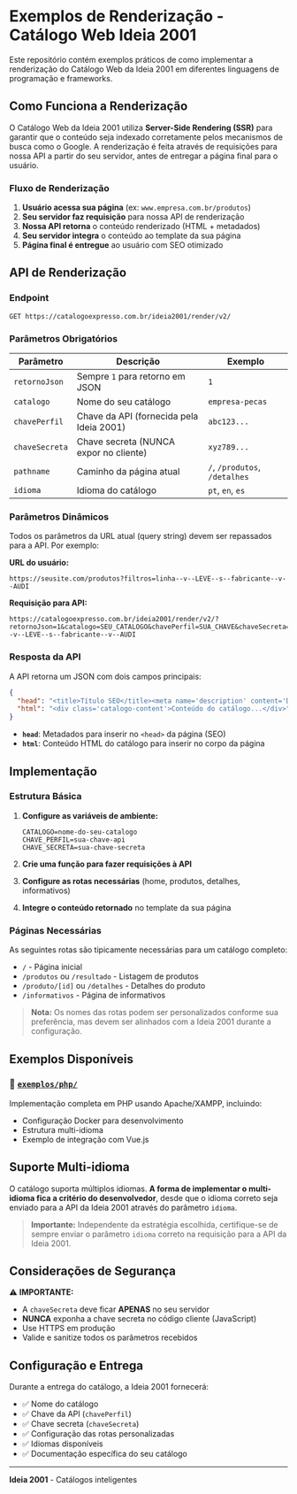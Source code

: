 # Exemplos de Renderização - Catálogo Web Ideia 2001

Este repositório contém exemplos práticos de como implementar a renderização do Catálogo Web da Ideia 2001 em diferentes linguagens de programação e frameworks.

## Como Funciona a Renderização

O Catálogo Web da Ideia 2001 utiliza **Server-Side Rendering (SSR)** para garantir que o conteúdo seja indexado corretamente pelos mecanismos de busca como o Google. A renderização é feita através de requisições para nossa API a partir do seu servidor, antes de entregar a página final para o usuário.

### Fluxo de Renderização

1. **Usuário acessa sua página** (ex: `www.empresa.com.br/produtos`)
2. **Seu servidor faz requisição** para nossa API de renderização
3. **Nossa API retorna** o conteúdo renderizado (HTML + metadados)
4. **Seu servidor integra** o conteúdo ao template da sua página
5. **Página final é entregue** ao usuário com SEO otimizado

## API de Renderização

### Endpoint
```
GET https://catalogoexpresso.com.br/ideia2001/render/v2/
```

### Parâmetros Obrigatórios

| Parâmetro | Descrição | Exemplo |
|-----------|-----------|---------|
| `retornoJson` | Sempre `1` para retorno em JSON | `1` |
| `catalogo` | Nome do seu catálogo | `empresa-pecas` |
| `chavePerfil` | Chave da API (fornecida pela Ideia 2001) | `abc123...` |
| `chaveSecreta` | Chave secreta (NUNCA expor no cliente) | `xyz789...` |
| `pathname` | Caminho da página atual | `/`, `/produtos`, `/detalhes` |
| `idioma` | Idioma do catálogo | `pt`, `en`, `es` |

### Parâmetros Dinâmicos

Todos os parâmetros da URL atual (query string) devem ser repassados para a API. Por exemplo:

**URL do usuário:**
```
https://seusite.com/produtos?filtros=linha--v--LEVE--s--fabricante--v--AUDI
```

**Requisição para API:**
```
https://catalogoexpresso.com.br/ideia2001/render/v2/?retornoJson=1&catalogo=SEU_CATALOGO&chavePerfil=SUA_CHAVE&chaveSecreta=SUA_CHAVE_SECRETA&pathname=/produtos&idioma=pt&filtros=linha--v--LEVE--s--fabricante--v--AUDI
```

### Resposta da API

A API retorna um JSON com dois campos principais:

```json
{
  "head": "<title>Título SEO</title><meta name='description' content='Descrição SEO'>...",
  "html": "<div class='catalogo-content'>Conteúdo do catálogo...</div>"
}
```

- **`head`**: Metadados para inserir no `<head>` da página (SEO)
- **`html`**: Conteúdo HTML do catálogo para inserir no corpo da página

## Implementação

### Estrutura Básica

1. **Configure as variáveis de ambiente:**
   ```
   CATALOGO=nome-do-seu-catalogo
   CHAVE_PERFIL=sua-chave-api
   CHAVE_SECRETA=sua-chave-secreta
   ```

2. **Crie uma função para fazer requisições à API**
3. **Configure as rotas necessárias** (home, produtos, detalhes, informativos)
4. **Integre o conteúdo retornado** no template da sua página

### Páginas Necessárias

As seguintes rotas são tipicamente necessárias para um catálogo completo:

- `/` - Página inicial
- `/produtos` ou `/resultado` - Listagem de produtos
- `/produto/[id]` ou `/detalhes` - Detalhes do produto
- `/informativos` - Página de informativos

> **Nota:** Os nomes das rotas podem ser personalizados conforme sua preferência, mas devem ser alinhados com a Ideia 2001 durante a configuração.

## Exemplos Disponíveis

### 📁 [`exemplos/php/`](./exemplos/php/)
Implementação completa em PHP usando Apache/XAMPP, incluindo:
- Configuração Docker para desenvolvimento
- Estrutura multi-idioma
- Exemplo de integração com Vue.js

## Suporte Multi-idioma

O catálogo suporta múltiplos idiomas. **A forma de implementar o multi-idioma fica a critério do desenvolvedor**, desde que o idioma correto seja enviado para a API da Ideia 2001 através do parâmetro `idioma`.

> **Importante:** Independente da estratégia escolhida, certifique-se de sempre enviar o parâmetro `idioma` correto na requisição para a API da Ideia 2001.

## Considerações de Segurança

⚠️ **IMPORTANTE:** 
- A `chaveSecreta` deve ficar **APENAS** no seu servidor
- **NUNCA** exponha a chave secreta no código cliente (JavaScript)
- Use HTTPS em produção
- Valide e sanitize todos os parâmetros recebidos

## Configuração e Entrega

Durante a entrega do catálogo, a Ideia 2001 fornecerá:

- ✅ Nome do catálogo
- ✅ Chave da API (`chavePerfil`)
- ✅ Chave secreta (`chaveSecreta`)
- ✅ Configuração das rotas personalizadas
- ✅ Idiomas disponíveis
- ✅ Documentação específica do seu catálogo

---

**Ideia 2001** - Catálogos inteligentes
